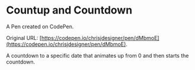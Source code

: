 # Countup and Countdown

A Pen created on CodePen.

Original URL: [https://codepen.io/chrisjdesigner/pen/dMbmoE](https://codepen.io/chrisjdesigner/pen/dMbmoE).

A countdown to a specific date that animates up from 0 and then starts the countdown.